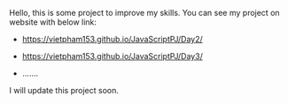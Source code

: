 Hello,  this is some project to improve my skills. You can see my project on website with below link:
- https://vietpham153.github.io/JavaScriptPJ/Day2/
- https://vietpham153.github.io/JavaScriptPJ/Day3/

- .......



I will update this project soon.
